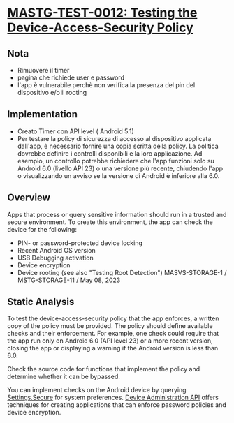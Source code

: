 # [MASTG-TEST-0012: Testing the Device-Access-Security Policy](https://mas.owasp.org/MASTG/tests/android/MASVS-STORAGE/MASTG-TEST-0012)

## Nota 

- Rimuovere il timer
- pagina che richiede user e password
- l'app è vulnerabile perchè non verifica la presenza del pin del dispositivo e/o il rooting


## Implementation
- Creato Timer con API level ( Android 5.1)
- Per testare la policy di sicurezza di accesso al dispositivo applicata dall'app, è necessario fornire una copia scritta della policy. La politica dovrebbe definire i controlli disponibili e la loro applicazione. Ad esempio, un controllo potrebbe richiedere che l'app funzioni solo su Android 6.0 (livello API 23) o una versione più recente, chiudendo l'app o visualizzando un avviso se la versione di Android è inferiore alla 6.0.

## Overview

Apps that process or query sensitive information should run in a trusted and secure environment. To create this environment, the app can check the device for the following:

- PIN- or password-protected device locking
- Recent Android OS version
- USB Debugging activation
- Device encryption
- Device rooting (see also "Testing Root Detection")
MASVS-STORAGE-1 / MSTG-STORAGE-11 / May 08, 2023
## Static Analysis

To test the device-access-security policy that the app enforces, a written copy of the policy must be provided. The policy should define available checks and their enforcement. For example, one check could require that the app run only on Android 6.0 (API level 23) or a more recent version, closing the app or displaying a warning if the Android version is less than 6.0.

Check the source code for functions that implement the policy and determine whether it can be bypassed.

You can implement checks on the Android device by querying [Settings.Secure](https://developer.android.com/reference/android/provider/Settings.Secure) for system preferences. [Device Administration API](https://developer.android.com/guide/topics/admin/device-admin) offers techniques for creating applications that can enforce password policies and device encryption.
